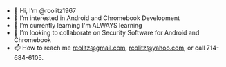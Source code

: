 - 👋 Hi, I’m @rcolitz1967
- 👀 I’m interested in Android and Chromebook Development
- 🌱 I’m currently learning I'm ALWAYS learning
- 💞️ I’m looking to collaborate on Security Software for Android and Chromebook
- 📫 How to reach me rcolitz@gmail.com, rcolitz@yahoo.com, or call 714-684-6105.

<!---
rcolitz1967/rcolitz1967 is a ✨ special ✨ repository because its `README.md` (this file) appears on your GitHub profile.
You can click the Preview link to take a look at your changes.
--->
